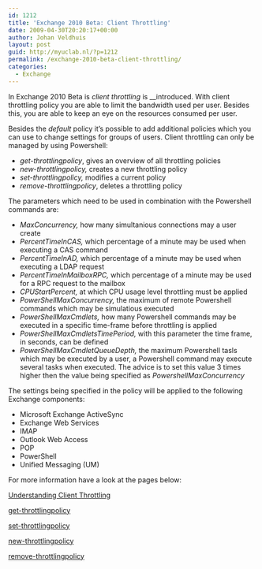 ```yaml
---
id: 1212
title: 'Exchange 2010 Beta: Client Throttling'
date: 2009-04-30T20:20:17+00:00
author: Johan Veldhuis
layout: post
guid: http://myuclab.nl/?p=1212
permalink: /exchange-2010-beta-client-throttling/
categories:
  - Exchange
---
```

In Exchange 2010 Beta is _client throttling_ is __introduced. With client throttling policy you are able to limit the bandwidth used per user. Besides this, you are able to keep an eye on the resources consumed per user.

Besides the _default_ policy it&#8217;s possible to add additional policies which you can use to change settings for groups of users. Client throttling can only be managed by using Powershell:

  * _get-throttlingpolicy_, gives an overview of all throttling policies
  * _new-throttlingpolicy,_ creates a new throttling policy
  * _set-throttlingpolicy,_ modifies a current policy
  * _remove-throttlingpolicy_, deletes a throttling policy

The parameters which need to be used in combination with the Powershell commands are:

  * _MaxConcurrency,_ how many simultanious connections may a user create
  * _PercentTimeInCAS,_ which percentage of a minute may be used when executing a CAS command
  * _PercentTimeInAD,_ which percentage of a minute may be used when executing a LDAP request
  * _PercentTimeInMailboxRPC,_ which percentage of a minute may be used for a RPC request to the mailbox
  * _CPUStartPercent,_ at which CPU usage level throttling must be applied
  * _PowerShellMaxConcurrency,_ the maximum of remote Powershell commands which may be simulatious executed
  * _PowerShellMaxCmdlets,_ how many Powershell commands may be executed in a specific time-frame before throttling is applied
  * _PowerShellMaxCmdletsTimePeriod,_ with this parameter the time frame, in seconds, can be defined
  * _PowerShellMaxCmdletQueueDepth,_ the maximum Powershell tasls which may be executed by a user, a Powershell command may execute several tasks when executed. The advice is to set this value 3 times higher then the value being specified as _PowershellMaxConcurrency_

The settings being specified in the policy will be applied to the following Exchange components:

  * Microsoft Exchange ActiveSync 
  * Exchange Web Services
  * IMAP
  * Outlook Web Access
  * POP
  * PowerShell
  * Unified Messaging (UM)

For more information have a look at the pages below:

<a href="http://technet.microsoft.com/en-us/library/dd297964(EXCHG.140).aspx" target="_blank">Understanding Client Throttling</a>
  
<a href="http://technet.microsoft.com/en-us/library/dd351264(EXCHG.140).aspx" target="_blank">get-throttlingpolicy</a>
  
<a href="http://technet.microsoft.com/en-us/library/dd298094(EXCHG.140).aspx" target="_blank">set-throttlingpolicy</a>
  
<a href="http://technet.microsoft.com/en-us/library/dd351045(EXCHG.140).aspx" target="_blank">new-throttlingpolicy</a>
  
<a href="http://technet.microsoft.com/en-us/library/dd351178(EXCHG.140).aspx" target="_blank">remove-throttlingpolicy</a>